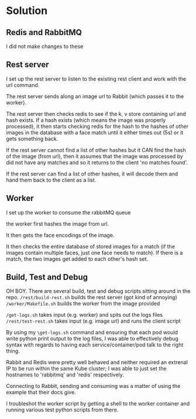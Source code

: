 # Solution

## Redis and RabbitMQ
I did not make changes to these

## Rest server
I set up the rest server to listen to the existing rest client and work with the url command.

The rest server sends along an image url to Rabbit (which passes it to the worker).

The rest server then checks redis to see if the k, v store containing url and hash exists. If a hash exists (which means the image was properly processed), it then starts checking redis for the hash to the hashes of other images in the database with a face match until it either times out (5s) or it gets something back.

If the rest server cannot find a list of other hashes but it CAN find the hash of the image (from url), then it assumes that the image was processed by did not have any matches and so it returns to the client 'no matches found'.

If the rest server can find a list of other hashes, it will decode them and hand them back to the client as a list.


## Worker
I set up the worker to consume the rabbitMQ queue

the worker first hashes the image from url.

It then gets the face encodings of the image.

It then checks the entire database of stored images for a match (if the images contain multiple faces, just one face needs to match). If there is a match, the two images get added to each other's hash set.


## Build, Test and Debug
OH BOY.
There are several build, test and debug scripts sitting around in the repo.
`/rest/build-rest.sh` builds the rest server (got kind of annoying)
`/worker/Makefile.sh` builds the worker from the image provided

`/get-logs.sh` takes input (e.g. worker) and spits out the logs files
`/rest/test-rest.sh` takes input (e.g. image url) and runs the client script

By using my `\get-logs.sh` command and ensuring that each pod would write python print output to the log files, I was able to effectively debug syntax with regards to having each service/container/pod talk to the right thing.

Rabbit and Redis were pretty well behaved and neither required an extrenal IP to be run within the same Kube cluster; I was able to just set the hostnames to 'rabbitmq' and 'redis' respectively.

Connecting to Rabbit, sending and consuming was a matter of using the example that their docs give.

I troubleshot the worker script by getting a shell to the worker container and running various test python scripts from there.
